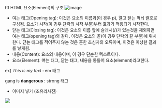 
h1 HTML 요소(Element)의 구조
![image](https://github.com/zzola1453/zzola1453github.io/assets/71739885/2bfb65df-fe0b-4522-b869-fcd91c2261a6)
* 여는 태그(Opening tag): 이것은 요소의 이름과(이 경우 p), 열고 닫는 꺽쇠 괄호로 구성됨. 요소가 시작(이 경우 단락의 시작 부분)부터 효과가 적용되기 시작한다.
* 닫는 태그(Closing tag): 이것은 요소의 이름 앞에 슬래시(/)가 있는것을 제외하면 여는 태그(opening tag)와 같다. 이것은 요소의 끝(이 경우 단락의 끝 부분)에 위치한다. 닫는 태그를 적어주지 않는 것은 흔한 초심자의 오류이며, 이것은 이상한 결과를 낳게됨.
* 내용(Content): 요소의 내용이며, 이 경우 단순한 텍스트이다.
* 요소(Element): 여는 태그, 닫는 태그, 내용을 통틀어 요소(element)라고한다.

ex)
<em>This is my text</em> : em 태그

gang is <strong>dangerous</strong> : strong 태그

* 이미지 넣기 (조유리사진)

<img
  src="https://www.choicenews.co.kr/news/photo/202308/119206_84696_3036.jpg" />

